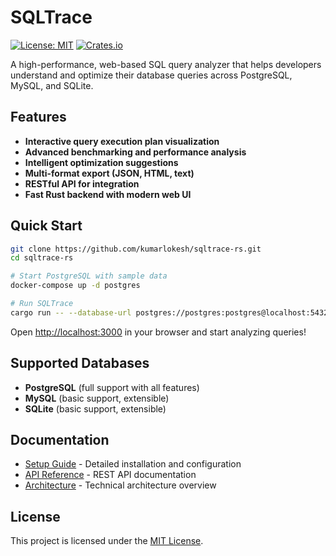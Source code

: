 # SQLTrace

[![License: MIT](https://img.shields.io/badge/License-MIT-blue.svg)](https://opensource.org/licenses/MIT)
[![Crates.io](https://img.shields.io/crates/v/sqltrace-rs.svg)](https://crates.io/crates/sqltrace-rs)

A high-performance, web-based SQL query analyzer that helps developers understand and optimize their database queries across PostgreSQL, MySQL, and SQLite.

## Features

- **Interactive query execution plan visualization**
- **Advanced benchmarking and performance analysis**
- **Intelligent optimization suggestions**
- **Multi-format export (JSON, HTML, text)**
- **RESTful API for integration**
- **Fast Rust backend with modern web UI**

## Quick Start

```bash
git clone https://github.com/kumarlokesh/sqltrace-rs.git
cd sqltrace-rs

# Start PostgreSQL with sample data
docker-compose up -d postgres

# Run SQLTrace
cargo run -- --database-url postgres://postgres:postgres@localhost:5432/sqltrace_dev
```

Open <http://localhost:3000> in your browser and start analyzing queries!

## Supported Databases

- **PostgreSQL** (full support with all features)
- **MySQL** (basic support, extensible)
- **SQLite** (basic support, extensible)

## Documentation

- [Setup Guide](docs/SETUP.md) - Detailed installation and configuration
- [API Reference](docs/API.md) - REST API documentation
- [Architecture](docs/ARCHITECTURE.md) - Technical architecture overview

## License

This project is licensed under the [MIT License](LICENSE).
